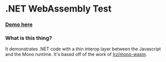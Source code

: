 # .NET WebAssembly Test

### [Demo here](https://dustinsoftware.github.io/dotnet-wasm/)

### What is this thing?

It demonstrates .NET code with a thin interop layer between the Javascript and the Mono runtime. It's based off of the work of [lrz/mono-wasm](https://github.com/lrz/mono-wasm/tree/4290b5b786a7f2625d38e31056da7ed9139fe431).
